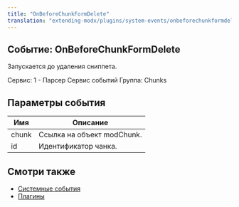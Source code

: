 ```yaml
---
title: "OnBeforeChunkFormDelete"
translation: "extending-modx/plugins/system-events/onbeforechunkformdelete"
---
```


## Событие: OnBeforeChunkFormDelete

Запускается до удаления сниппета.

Сервис: 1 - Парсер Сервис событий
Группа: Chunks

## Параметры события

| Имя   | Описание                   |
| ----- | -------------------------- |
| chunk | Ссылка на объект modChunk. |
| id    | Идентификатор чанка.       |

## Смотри также

- [Системные события](extending-modx/plugins/system-events "Системные события")
- [Плагины](extending-modx/plugins "Плагины")
